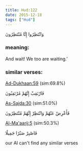 ```yaml
---
title: Hud:122
date: 2015-12-18
tags: ["Hud"]
---
```

وَانْتَظِرُوا إِنَّا مُنْتَظِرُونَ
### meaning: 
And wait! We too are waiting.’
### similar verses: 

[Ad-Dukhaan:59](/44/59) (sim:69.8%)

فَارْتَقِبْ إِنَّهُمْ مُرْتَقِبُونَ

[As-Sajda:30](/32/30) (sim:51.0%)

فَأَعْرِضْ عَنْهُمْ وَانْتَظِرْ إِنَّهُمْ مُنْتَظِرُونَ

[Al-Ma'aarij:5](/70/5) (sim:50.3%)

فَاصْبِرْ صَبْرًا جَمِيلًا

our AI can't find any similar verses

